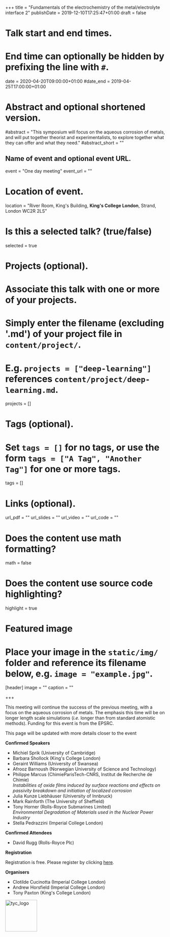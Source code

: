 +++
title = "Fundamentals of the electrochemistry of the metal/electrolyte interface 2"
publishDate = 2019-12-10T17:25:47+01:00
draft = false

# Talk start and end times.
#   End time can optionally be hidden by prefixing the line with `#`.
date = 2020-04-20T09:00:00+01:00
#date_end = 2019-04-25T17:00:00+01:00

# Abstract and optional shortened version.
#abstract = "This symposium will focus on the aqueous corrosion of metals, and will put together theorist and experimentalists, to explore together what they can offer and what they need."
#abstract_short = ""

## Name of event and optional event URL.
event = "One day meeting"
event_url = ""



# Location of event.
location = "River Room, King's Building, **King's College London**, Strand, London WC2R 2LS"

# Is this a selected talk? (true/false)
selected = true

# Projects (optional).
#   Associate this talk with one or more of your projects.
#   Simply enter the filename (excluding '.md') of your project file in `content/project/`.
#   E.g. `projects = ["deep-learning"]` references `content/project/deep-learning.md`.
projects = []

# Tags (optional).
#   Set `tags = []` for no tags, or use the form `tags = ["A Tag", "Another Tag"]` for one or more tags.
tags = []

# Links (optional).
url_pdf = ""
url_slides = ""
url_video = ""
url_code = ""

# Does the content use math formatting?
math = false

# Does the content use source code highlighting?
highlight = true

# Featured image
# Place your image in the `static/img/` folder and reference its filename below, e.g. `image = "example.jpg"`.
[header]
image = ""
caption = ""

+++

This meeting will continue the success of the previous meeting, with a focus on the aqueous corrosion of metals. The emphasis this time will be on longer length scale simulations (*i.e.* longer than from standard atomistic methods). Funding for this event is from the EPSRC.

This page will be updated with more details closer to the event

**Confirmed Speakers**

*   Michiel Sprik (University of Cambridge)
*   Barbara Shollock (King's College London)
*   Geraint Williams (University of Swansea)
*   Afrooz Barnoush (Norwegian University of Science and Technology)
*   Philippe Marcus (ChimieParisTech-CNRS, Institut de Recherche de Chimie)  
*Instabilities of oxide films induced by surface reactions and effects on passivity breakdown and initiation of localized corrosion*
*   Julia Kunze Liebhäuser (University of Innbruck)
*   Mark Rainforth (The University of Sheffield) 
*   Tony Horner (Rolls-Royce Submarines Limited)  
*Environmental Degradation of Materials used in the Nuclear Power Industry*
*   Stella Pedrazzini (Imperial College London)

**Confirmed Attendees**

*    David Rugg (Rolls-Royce Plc)

**Registration**

Registration is free. Please register by clicking [here](https://imperial.eu.qualtrics.com/jfe/form/SV_6m65GfdRxkbUJc9).

**Organisers**

*    Clotilde Cucinotta (Imperial College London)
*    Andrew Horsfield (Imperial College London)
*    Tony Paxton (King's College London)


<img src="/img/TYC-black-on-white-orig.jpg" alt="tyc_logo" width="100"/>

